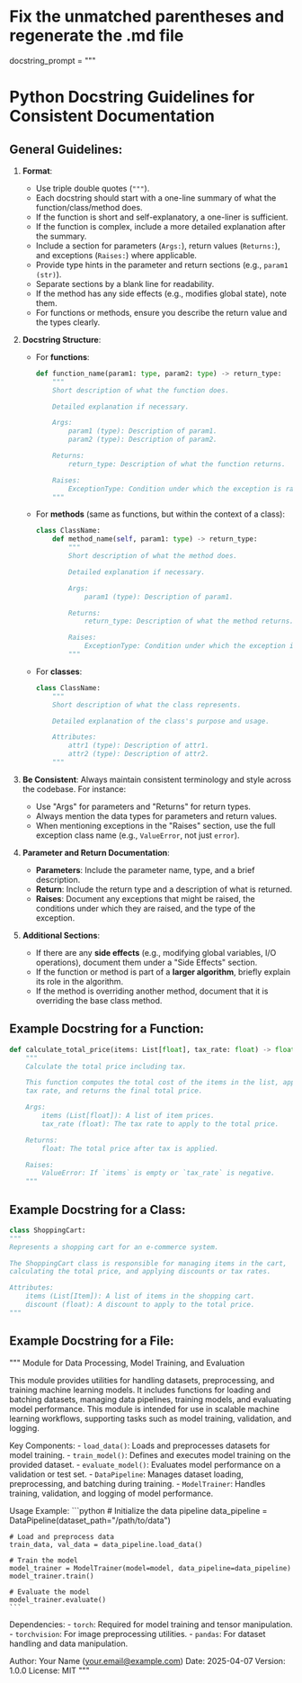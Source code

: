 # Fix the unmatched parentheses and regenerate the .md file

docstring_prompt = """
# Python Docstring Guidelines for Consistent Documentation

## General Guidelines:
1. **Format**:
   - Use triple double quotes (`"""`).
   - Each docstring should start with a one-line summary of what the function/class/method does.
   - If the function is short and self-explanatory, a one-liner is sufficient.
   - If the function is complex, include a more detailed explanation after the summary.
   - Include a section for parameters (`Args:`), return values (`Returns:`), and exceptions (`Raises:`) where applicable.
   - Provide type hints in the parameter and return sections (e.g., `param1 (str)`).
   - Separate sections by a blank line for readability.
   - If the method has any side effects (e.g., modifies global state), note them.
   - For functions or methods, ensure you describe the return value and the types clearly.
   
2. **Docstring Structure**:
   - For **functions**:
     ```python
     def function_name(param1: type, param2: type) -> return_type:
         """
         Short description of what the function does.

         Detailed explanation if necessary.

         Args:
             param1 (type): Description of param1.
             param2 (type): Description of param2.

         Returns:
             return_type: Description of what the function returns.

         Raises:
             ExceptionType: Condition under which the exception is raised.
         """
     ```

   - For **methods** (same as functions, but within the context of a class):
     ```python
     class ClassName:
         def method_name(self, param1: type) -> return_type:
             """
             Short description of what the method does.

             Detailed explanation if necessary.

             Args:
                 param1 (type): Description of param1.

             Returns:
                 return_type: Description of what the method returns.

             Raises:
                 ExceptionType: Condition under which the exception is raised.
             """
     ```

   - For **classes**:
     ```python
     class ClassName:
         """
         Short description of what the class represents.

         Detailed explanation of the class's purpose and usage.

         Attributes:
             attr1 (type): Description of attr1.
             attr2 (type): Description of attr2.
         """
     ```

3. **Be Consistent**: Always maintain consistent terminology and style across the codebase. For instance:
   - Use "Args" for parameters and "Returns" for return types.
   - Always mention the data types for parameters and return values.
   - When mentioning exceptions in the "Raises" section, use the full exception class name (e.g., `ValueError`, not just `error`).

4. **Parameter and Return Documentation**:
   - **Parameters**: Include the parameter name, type, and a brief description.
   - **Return**: Include the return type and a description of what is returned.
   - **Raises**: Document any exceptions that might be raised, the conditions under which they are raised, and the type of the exception.

5. **Additional Sections**:
   - If there are any **side effects** (e.g., modifying global variables, I/O operations), document them under a "Side Effects" section.
   - If the function or method is part of a **larger algorithm**, briefly explain its role in the algorithm.
   - If the method is overriding another method, document that it is overriding the base class method.

## Example Docstring for a Function:

```python
def calculate_total_price(items: List[float], tax_rate: float) -> float:
    """
    Calculate the total price including tax.

    This function computes the total cost of the items in the list, applies the provided
    tax rate, and returns the final total price.

    Args:
        items (List[float]): A list of item prices.
        tax_rate (float): The tax rate to apply to the total price.

    Returns:
        float: The total price after tax is applied.

    Raises:
        ValueError: If `items` is empty or `tax_rate` is negative.
    """
```

## Example Docstring for a Class:
```python
class ShoppingCart:
"""
Represents a shopping cart for an e-commerce system.

The ShoppingCart class is responsible for managing items in the cart,
calculating the total price, and applying discounts or tax rates.

Attributes:
    items (List[Item]): A list of items in the shopping cart.
    discount (float): A discount to apply to the total price.
"""
```

## Example Docstring for a File:
"""
Module for Data Processing, Model Training, and Evaluation

This module provides utilities for handling datasets, preprocessing, 
and training machine learning models. It includes functions for loading 
and batching datasets, managing data pipelines, training models, and 
evaluating model performance. This module is intended for use in scalable 
machine learning workflows, supporting tasks such as model training, 
validation, and logging.

Key Components:
    - `load_data()`: Loads and preprocesses datasets for model training.
    - `train_model()`: Defines and executes model training on the provided dataset.
    - `evaluate_model()`: Evaluates model performance on a validation or test set.
    - `DataPipeline`: Manages dataset loading, preprocessing, and batching during training.
    - `ModelTrainer`: Handles training, validation, and logging of model performance.

Usage Example:
    ```python
    # Initialize the data pipeline
    data_pipeline = DataPipeline(dataset_path="/path/to/data")

    # Load and preprocess data
    train_data, val_data = data_pipeline.load_data()

    # Train the model
    model_trainer = ModelTrainer(model=model, data_pipeline=data_pipeline)
    model_trainer.train()

    # Evaluate the model
    model_trainer.evaluate()
    ```

Dependencies:
    - `torch`: Required for model training and tensor manipulation.
    - `torchvision`: For image preprocessing utilities.
    - `pandas`: For dataset handling and data manipulation.

Author: Your Name (your.email@example.com)
Date: 2025-04-07
Version: 1.0.0
License: MIT
"""